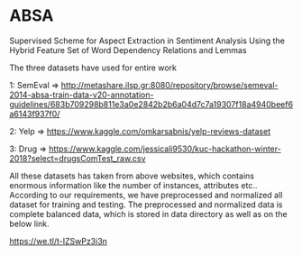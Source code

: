 # ABSA
Supervised Scheme for Aspect Extraction in Sentiment Analysis Using the Hybrid Feature Set of Word Dependency Relations and Lemmas

The three datasets have used for entire work 

1: SemEval => http://metashare.ilsp.gr:8080/repository/browse/semeval-2014-absa-train-data-v20-annotation-guidelines/683b709298b811e3a0e2842b2b6a04d7c7a19307f18a4940beef6a6143f937f0/

2: Yelp => https://www.kaggle.com/omkarsabnis/yelp-reviews-dataset

3: Drug => https://www.kaggle.com/jessicali9530/kuc-hackathon-winter-2018?select=drugsComTest_raw.csv

All these datasets has taken from above websites, which contains enormous information like the number of instances, attributes etc.. According to our requirements, we have preprocessed and normalized all dataset for training and testing. The preprocessed and normalized data is complete balanced data, which is stored in data directory as well as on the below link.

https://we.tl/t-IZSwPz3i3n 
